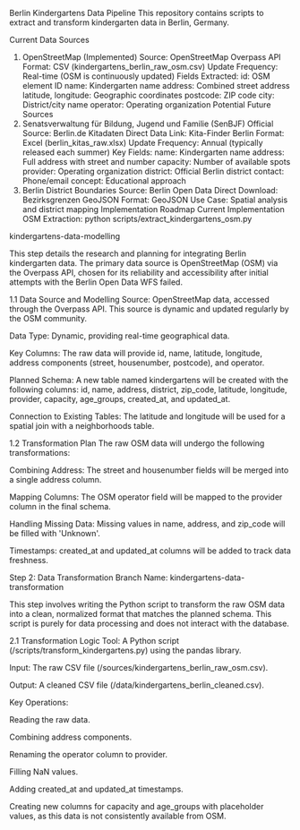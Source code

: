 Berlin Kindergartens Data Pipeline
This repository contains scripts to extract and transform kindergarten data in Berlin, Germany.

Current Data Sources
1. OpenStreetMap (Implemented)
Source: OpenStreetMap Overpass API
Format: CSV (kindergartens_berlin_raw_osm.csv)
Update Frequency: Real-time (OSM is continuously updated)
Fields Extracted:
id: OSM element ID
name: Kindergarten name
address: Combined street address
latitude, longitude: Geographic coordinates
postcode: ZIP code
city: District/city name
operator: Operating organization
Potential Future Sources
2. Senatsverwaltung für Bildung, Jugend und Familie (SenBJF)
Official Source: Berlin.de Kitadaten
Direct Data Link: Kita-Finder Berlin
Format: Excel (berlin_kitas_raw.xlsx)
Update Frequency: Annual (typically released each summer)
Key Fields:
name: Kindergarten name
address: Full address with street and number
capacity: Number of available spots
provider: Operating organization
district: Official Berlin district
contact: Phone/email
concept: Educational approach
3. Berlin District Boundaries
Source: Berlin Open Data
Direct Download: Bezirksgrenzen GeoJSON
Format: GeoJSON
Use Case: Spatial analysis and district mapping
Implementation Roadmap
Current Implementation
OSM Extraction:
python scripts/extract_kindergartens_osm.py

kindergartens-data-modelling

This step details the research and planning for integrating Berlin kindergarten data. The primary data source is OpenStreetMap (OSM) via the Overpass API, chosen for its reliability and accessibility after initial attempts with the Berlin Open Data WFS failed.

1.1 Data Source and Modelling Source: OpenStreetMap data, accessed through the Overpass API. This source is dynamic and updated regularly by the OSM community.

Data Type: Dynamic, providing real-time geographical data.

Key Columns: The raw data will provide id, name, latitude, longitude, address components (street, housenumber, postcode), and operator.

Planned Schema: A new table named kindergartens will be created with the following columns: id, name, address, district, zip_code, latitude, longitude, provider, capacity, age_groups, created_at, and updated_at.

Connection to Existing Tables: The latitude and longitude will be used for a spatial join with a neighborhoods table.

1.2 Transformation Plan The raw OSM data will undergo the following transformations:

Combining Address: The street and housenumber fields will be merged into a single address column.

Mapping Columns: The OSM operator field will be mapped to the provider column in the final schema.

Handling Missing Data: Missing values in name, address, and zip_code will be filled with 'Unknown'.

Timestamps: created_at and updated_at columns will be added to track data freshness.

Step 2: Data Transformation Branch Name: kindergartens-data-transformation

This step involves writing the Python script to transform the raw OSM data into a clean, normalized format that matches the planned schema. This script is purely for data processing and does not interact with the database.

2.1 Transformation Logic Tool: A Python script (/scripts/transform_kindergartens.py) using the pandas library.

Input: The raw CSV file (/sources/kindergartens_berlin_raw_osm.csv).

Output: A cleaned CSV file (/data/kindergartens_berlin_cleaned.csv).

Key Operations:

Reading the raw data.

Combining address components.

Renaming the operator column to provider.

Filling NaN values.

Adding created_at and updated_at timestamps.

Creating new columns for capacity and age_groups with placeholder values, as this data is not consistently available from OSM.
